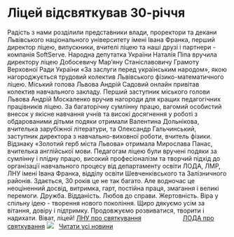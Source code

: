 # Ліцей відсвяткував 30-річчя
Радість з нами розділили представники влади, проректори та декани Львівського національного університету імені Івана Франка, перший директор ліцею, випускники, вчителі ліцею та наші друзі і партнери - компанія SoftServe.
Народна депутатка України Наталія Піпа вручила директору ліцею Добосевичу Мар’яну Станіславовичу Грамоту Верховної Ради України «За заслуги перед українським народом», якою нагороджується трудовий колектив Львівського фізико-математичного ліцею. Міський голова Львова Андрій Садовий онлайн привітав колектив навчального закладу. Перший заступник міського голови Львова Андрій Москаленко вручив нагороди для кращих педагогічних працівників ліцею. За багаторічну сумлінну працю, вагомий особистий внесок у якісне навчання учнів та високі досягнення у роботі з обдарованими дітьми подяки отримали Валентина Дольнікова, вчителька зарубіжної літератури, та Олександр Гальчинський, заступник директора з навчально-виховної роботи, вчитель фізики. Відзнаку «Золотий герб міста Львова» отримала Мирослава Панас, вчителька англійської мови. Педагогам ліцею були вручені подяки за сумлінну і плідну працю, високий професіоналізм та творчий підхід до організації навчального процесу від департаменту освіти ЛОДА, ЛМР, ЛНУ імені Івана Франка, відділу освіти Шевченківського та Залізничного районів.
Здається, 30 років це не так багато. Але водночас це неоціненний досвід, витримка, гарт, постійна праця, змагання і великі перемоги.
Дружба.
Відданість.
Любов до справи.
Жертовність.
Віра у спільну ідею - творення нового покоління.
Щиро дякуємо усім за вітання, довіру і підтримку.
Продовжуємо розвиватися, творити і надихати.
Віват, ліцей!
[ЛНУ про святкування](https://lnu.edu.ua/lvivskyy-fizyko-matematychnyy-litsey-pry-lvivskomu-universyteti-vidznachyv-30-litniy-iuviley/)                        [ЛОДА про святкування](https://loda.gov.ua/news?id=64157)
![](/images/ліцей-відсвяткував-30-річчя/30рсвяткування.jpg)
 
[Читати усі новини](/news)

